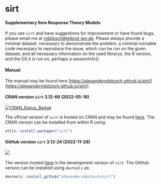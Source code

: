 # sirt
#### Supplementary Item Response Theory Models


If you use `sirt` and have suggestions for improvement or have found bugs, please email me at robitzsch@leibniz-ipn.de.
Please always provide a minimal dataset, necessary to demonstrate the problem, 
a minimal runnable code necessary to reproduce the issue, which can be run on the given dataset, and
all necessary information on the used librarys, the R version, and the OS it is run on, perhaps a sessionInfo().

#### Manual

The manual may be found here [https://alexanderrobitzsch.github.io/sirt/](https://alexanderrobitzsch.github.io/sirt/) 

#### CRAN version `sirt` 3.12-66 (2022-05-16)


[![CRAN_Status_Badge](http://www.r-pkg.org/badges/version-last-release/sirt)](https://cran.r-project.org/package=sirt)
&#160;&#160;


The official version of `sirt` is hosted on CRAN and may be found [here](https://cran.r-project.org/package=sirt). 
The CRAN version can be installed from within R using:

```r
utils::install.packages("sirt")
```

#### GitHub version `sirt` 3.13-24 (2022-11-28)

[![](https://img.shields.io/badge/github%20version-3.13--24-orange.svg)](https://github.com/alexanderrobitzsch/sirt)&#160;&#160;

The version hosted [here](https://github.com/alexanderrobitzsch/sirt) is the development version of `sirt`. 
The GitHub version can be installed using `devtools` as:

```r
devtools::install_github("alexanderrobitzsch/sirt")
```
